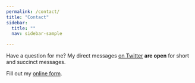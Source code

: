 ```yaml
---
permalink: /contact/
title: "Contact"
sidebar:
  title: ""
  nav: sidebar-sample

---
```


Have a question for me? My direct messages [on Twitter](https://twitter.com/dandownsstartup) <b>are open</b> for short and succinct messages.

<div id="wufoo-zf0et01zyq2z"> Fill out my <a href="https://danielrdowns.wufoo.com/forms/zf0et01zyq2z">online form</a>. </div> <script type="text/javascript"> var zf0et01zyq2z; (function(d, t) { var s = d.createElement(t), options = { 'userName':'danielrdowns', 'formHash':'zf0et01zyq2z', 'autoResize':true, 'height':'560', 'async':true, 'host':'wufoo.com', 'header':'show', 'ssl':true }; s.src = ('https:' == d.location.protocol ?'https://':'http://') + 'secure.wufoo.com/scripts/embed/form.js'; s.onload = s.onreadystatechange = function() { var rs = this.readyState; if (rs) if (rs != 'complete') if (rs != 'loaded') return; try { zf0et01zyq2z = new WufooForm(); zf0et01zyq2z.initialize(options); zf0et01zyq2z.display(); } catch (e) { } }; var scr = d.getElementsByTagName(t)[0], par = scr.parentNode; par.insertBefore(s, scr); })(document, 'script'); </script>
